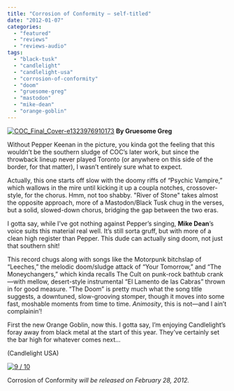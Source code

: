```yaml
---
title: "Corrosion of Conformity – self-titled"
date: "2012-01-07"
categories: 
  - "featured"
  - "reviews"
  - "reviews-audio"
tags: 
  - "black-tusk"
  - "candlelight"
  - "candlelight-usa"
  - "corrosion-of-conformity"
  - "doom"
  - "gruesome-greg"
  - "mastodon"
  - "mike-dean"
  - "orange-goblin"
---
```


[![](http://www.hellbound.ca/wp-content/uploads/2012/01/COC_Final_Cover-e1323976910173.jpg "COC_Final_Cover-e1323976910173")](http://www.hellbound.ca/wp-content/uploads/2012/01/COC_Final_Cover-e1323976910173.jpg) **By Gruesome Greg**

Without Pepper Keenan in the picture, you kinda got the feeling that this wouldn’t be the southern sludge of COC’s later work, but since the throwback lineup never played Toronto (or anywhere on this side of the border, for that matter), I wasn’t entirely sure what to expect.

Actually, this one starts off slow with the doomy riffs of “Psychic Vampire,” which wallows in the mire until kicking it up a coupla notches, crossover-style, for the chorus. Hmm, not too shabby. "River of Stone" takes almost the opposite approach, more of a Mastodon/Black Tusk chug in the verses, but a solid, slowed-down chorus, bridging the gap between the two eras.

I gotta say, while I’ve got nothing against Pepper’s singing, **Mike Dean**’s voice suits this material real well. It’s still sorta gruff, but with more of a clean high register than Pepper. This dude can actually sing doom, not just that southern shit!

This record chugs along with songs like the Motorpunk bitchslap of “Leeches,” the melodic doom/sludge attack of “Your Tomorrow,” and “The Moneychangers,” which kinda recalls The Cult on punk-rock bathtub crank—with mellow, desert-style instrumental “El Lamento de las Cabras” thrown in for good measure. “The Doom” is pretty much what the song title suggests, a downtuned, slow-grooving stomper, though it moves into some fast, moshable moments from time to time. _Animosity_, this is not—and I ain’t complainin’!

First the new Orange Goblin, now this. I gotta say, I’m enjoying Candlelight’s foray away from black metal at the start of this year. They’ve certainly set the bar high for whatever comes next…

(Candlelight USA)

[![](http://www.hellbound.ca/wp-content/uploads/2009/05/review9.png "9 / 10")](http://www.hellbound.ca/wp-content/uploads/2009/05/review9.png)

Corrosion of Conformity _will be released on February 28, 2012._
